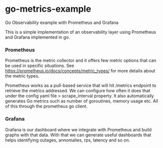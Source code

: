 # go-metrics-example
Go Observability example with Prometheus and Grafana

This is a simple implementation of an observability layer using Prometheus and Grafana implemented in go.

### Prometheus
Prometheus is the metric collector and it offers few metric options that can be used in specific situations. See https://prometheus.io/docs/concepts/metric_types/ for more details about the metric types.

Prometheus works as a pull-based service that will hit /metrics endpoint to retrieve the metrics addressed. We can configure how often it does that under the config yaml file > scrape_interval property.
It also automatically generates Go metrics such as number of goroutines, memory usage etc. All of this through the prometheus go client.

### Grafana
Grafana is our dashboard where we integrate with Prometheus and build graphs with that data. With that we can generate useful dashboards that helps identifying outages, annomalies, rps, latency and so on.
